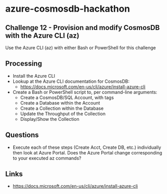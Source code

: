 # azure-cosmosdb-hackathon

## Challenge 12 - Provision and modify CosmosDB with the Azure CLI (az)

Use the Azure CLI (az) with either Bash or PowerShell for this challenge

## Processing

- Install the Azure CLI
- Lookup at the Azure CLI documentation for CosmosDB:
  - https://docs.microsoft.com/en-us/cli/azure/install-azure-cli
- Create a Bash or PowerShell script to, per command-line arguments:
  - Create a CosmosDB/SQL Account, with tags
  - Create a Database within the Account
  - Create a Collection within the Database
  - Update the Throughput of the Collection
  - Display/Show the Collection
  
## Questions

- Execute each of these steps (Create Acct, Create DB, etc.) individually 
  then look at Azure Portal.  Does the Azure Portal change corresponding to
  your executed az commands? 

## Links

- https://docs.microsoft.com/en-us/cli/azure/install-azure-cli
